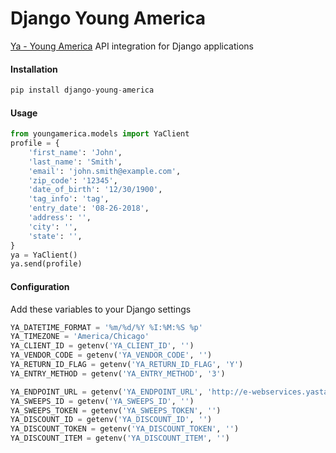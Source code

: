 # Django Young America

[Ya - Young America](https://yaengage.com/) API integration for Django applications

#### Installation
```python
pip install django-young-america
```

#### Usage
```python
from youngamerica.models import YaClient
profile = {
    'first_name': 'John',
    'last_name': 'Smith',
    'email': 'john.smith@example.com',
    'zip_code': '12345',
    'date_of_birth': '12/30/1900',
    'tag_info': 'tag',
    'entry_date': '08-26-2018',
    'address': '',
    'city': '',
    'state': '',
}
ya = YaClient()
ya.send(profile)

```

#### Configuration
Add these variables to your Django settings
```python
YA_DATETIME_FORMAT = '%m/%d/%Y %I:%M:%S %p'
YA_TIMEZONE = 'America/Chicago'
YA_CLIENT_ID = getenv('YA_CLIENT_ID', '')
YA_VENDOR_CODE = getenv('YA_VENDOR_CODE', '')
YA_RETURN_ID_FLAG = getenv('YA_RETURN_ID_FLAG', 'Y')
YA_ENTRY_METHOD = getenv('YA_ENTRY_METHOD', '3')

YA_ENDPOINT_URL = getenv('YA_ENDPOINT_URL', 'http://e-webservices.yastaging.com/SubmissionServices.asmx')
YA_SWEEPS_ID = getenv('YA_SWEEPS_ID', '')
YA_SWEEPS_TOKEN = getenv('YA_SWEEPS_TOKEN', '')
YA_DISCOUNT_ID = getenv('YA_DISCOUNT_ID', '')
YA_DISCOUNT_TOKEN = getenv('YA_DISCOUNT_TOKEN', '')
YA_DISCOUNT_ITEM = getenv('YA_DISCOUNT_ITEM', '')

```